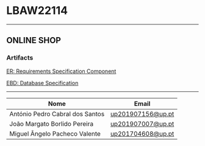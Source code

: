 # LBAW22114
---

## ONLINE SHOP 

### Artifacts
[ER: Requirements Specification Component](./Docs/ER/er.md)

[EBD: Database Specification](./Docs/EDB/edb.md)

---
|Nome | Email |
|----|----|
|António Pedro Cabral dos Santos | up201907156@up.pt |
|João Margato Borlido Pereira |  up201907007@up.pt |
|Miguel Ângelo Pacheco Valente| up201704608@up.pt|  
